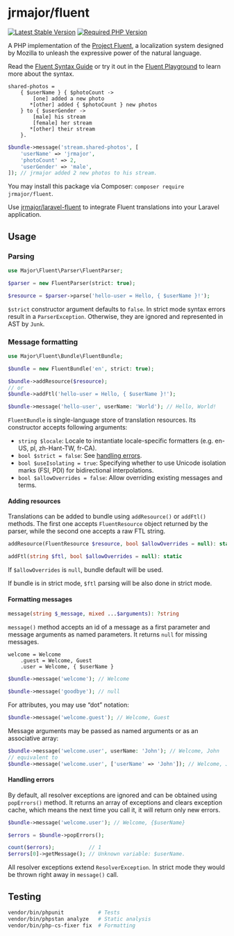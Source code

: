 # jrmajor/fluent

<a href="https://packagist.org/packages/jrmajor/fluent"><img src="https://img.shields.io/packagist/v/jrmajor/fluent.svg" alt="Latest Stable Version"></a>
<a href="https://packagist.org/packages/jrmajor/fluent"><img src="https://img.shields.io/packagist/php-v/jrmajor/fluent.svg" alt="Required PHP Version"></a>

A PHP implementation of the [Project Fluent](https://projectfluent.org), a localization system designed by Mozilla to unleash the expressive power of the natural language.

Read the [Fluent Syntax Guide](https://projectfluent.org/fluent/guide/) or try it out in the [Fluent Playground](https://projectfluent.org/play/) to learn more about the syntax.

```ftl
shared-photos =
    { $userName } { $photoCount ->
        [one] added a new photo
       *[other] added { $photoCount } new photos
    } to { $userGender ->
        [male] his stream
        [female] her stream
       *[other] their stream
    }.
```

```php
$bundle->message('stream.shared-photos', [
    'userName' => 'jrmajor',
    'photoCount' => 2,
    'userGender' => 'male',
]); // jrmajor added 2 new photos to his stream.
```

You may install this package via Composer: `composer require jrmajor/fluent`.

Use [jrmajor/laravel-fluent](https://github.com/jrmajor/laravel-fluent) to integrate Fluent translations into your Laravel application.

## Usage

### Parsing

```php
use Major\Fluent\Parser\FluentParser;

$parser = new FluentParser(strict: true);

$resource = $parser->parse('hello-user = Hello, { $userName }!');
```

`$strict` constructor argument defaults to `false`. In strict mode syntax errors result in a `ParserException`. Otherwise, they are ignored and represented in AST by `Junk`.

### Message formatting

```php
use Major\Fluent\Bundle\FluentBundle;

$bundle = new FluentBundle('en', strict: true);

$bundle->addResource($resource);
// or
$bundle->addFtl('hello-user = Hello, { $userName }!');

$bundle->message('hello-user', userName: 'World'); // Hello, World!
```

`FluentBundle` is single-language store of translation resources. Its constructor accepts following arguments:

- `string $locale`: Locale to instantiate locale-specific formatters (e.g. en-US, pl, zh-Hant-TW, fr-CA).
- `bool $strict = false`: See [handling errors](#handling-errors).
- `bool $useIsolating = true`:  Specifying whether to use Unicode isolation marks (FSI, PDI) for bidirectional interpolations.
- `bool $allowOverrides = false`: Allow overriding existing messages and terms.

#### Adding resources

Translations can be added to bundle using `addResource()` or `addFtl()` methods. The first one accepts `FluentResource` object returned by the parser, while the second one accepts a raw FTL string.

```php
addResource(FluentResource $resource, bool $allowOverrides = null): static

addFtl(string $ftl, bool $allowOverrides = null): static
````

If `$allowOverrides` is `null`, bundle default will be used.

If bundle is in strict mode, `$ftl` parsing will be also done in strict mode.

#### Formatting messages

```php
message(string $_message, mixed ...$arguments): ?string
```

`message()` method accepts an id of a message as a first parameter and message arguments as named parameters. It returns `null` for missing messages.

```ftl
welcome = Welcome
    .guest = Welcome, Guest
    .user = Welcome, { $userName }
```
```php
$bundle->message('welcome'); // Welcome

$bundle->message('goodbye'); // null
```

For attributes, you may use “dot” notation:

```php
$bundle->message('welcome.guest'); // Welcome, Guest
```

Message arguments may be passed as named arguments or as an associative array:

```php
$bundle->message('welcome.user', userName: 'John'); // Welcome, John
// equivalent to
$bundle->message('welcome.user', ['userName' => 'John']); // Welcome, John
```

#### Handling errors

By default, all resolver exceptions are ignored and can be obtained using `popErrors()` method. It returns an array of exceptions and clears exception cache, which means the next time you call it, it will return only new errors.

```php
$bundle->message('welcome.user'); // Welcome, {$userName}

$errors = $bundle->popErrors();

count($errors);           // 1
$errors[0]->getMessage(); // Unknown variable: $userName.
```

All resolver exceptions extend `ResolverException`. In strict mode they would be thrown right away in `message()` call.

## Testing

```sh
vendor/bin/phpunit           # Tests
vendor/bin/phpstan analyze   # Static analysis
vendor/bin/php-cs-fixer fix  # Formatting
```

